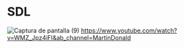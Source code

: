 # SDL
![Captura de pantalla (9)](https://user-images.githubusercontent.com/20667923/206473565-f05bf493-9885-46b1-8469-f21bdac05496.png)
https://www.youtube.com/watch?v=WMZ_Jpz4iFI&ab_channel=MartinDonald
